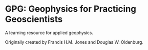 GPG: Geophysics for Practicing Geoscientists
============================================

A learning resource for applied geophysics.

Originally created by Francis H.M. Jones and Douglas W. Oldenburg.


